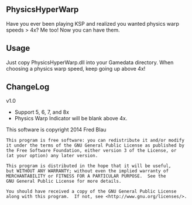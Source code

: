 PhysicsHyperWarp
----------------

Have you ever been playing KSP and realized you wanted physics warp speeds > 4x?  Me too!  Now you can have them.


Usage
-----

Just copy PhysicsHyperWarp.dll into your Gamedata directory.  When choosing a physics warp speed, keep going up above 4x!


ChangeLog
---------

v1.0
- Support 5, 6, 7, and 8x
- Physics Warp Indicator will be blank above 4x.


This software is copyright 2014 Fred Blau

    This program is free software: you can redistribute it and/or modify
    it under the terms of the GNU General Public License as published by
    the Free Software Foundation, either version 3 of the License, or
    (at your option) any later version.

    This program is distributed in the hope that it will be useful,
    but WITHOUT ANY WARRANTY; without even the implied warranty of
    MERCHANTABILITY or FITNESS FOR A PARTICULAR PURPOSE.  See the
    GNU General Public License for more details.

    You should have received a copy of the GNU General Public License
    along with this program.  If not, see <http://www.gnu.org/licenses/>.
